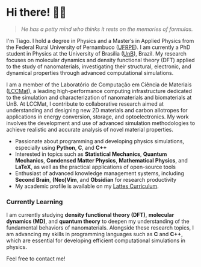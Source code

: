 # Hi there! 👋🏼

> _He has a petty mind who thinks it rests on the memories of formulas._

I'm Tiago. I hold a degree in Physics and a Master’s in Applied Physics from the Federal Rural University of Pernambuco ([UFRPE](http://www.ufrpe.br/)). I am currently a PhD student in Physics at the University of Brasília ([UnB](https://www.unb.br/)), Brazil. My research focuses on molecular dynamics and density functional theory (DFT) applied to the study of nanomaterials, investigating their structural, electronic, and dynamical properties through advanced computational simulations.

I am a member of the Laboratório de Computação em Ciência de Materiais ([LCCMat](lccmat.unb.br)), a leading high-performance computing infrastructure dedicated to the simulation and characterization of nanomaterials and biomaterials at UnB. At LCCMat, I contribute to collaborative research aimed at understanding and designing new 2D materials and carbon allotropes for applications in energy conversion, storage, and optoelectronics. My work involves the development and use of advanced simulation methodologies to achieve realistic and accurate analysis of novel material properties.

- Passionate about programming and developing physics simulations, especially using **Python**, **C**, and **C++**
- Interested in topics such as **Statistical Mechanics**, **Quantum Mechanics**, **Condensed Matter Physics**, **Mathematical Physics**, and **LaTeX**, as well as the practical applications of open-source tools
- Enthusiast of advanced knowledge management systems, including **Second Brain**, **(Neo)Vim**, and **Obsidian** for research productivity
- My academic profile is available on my [Lattes Curriculum](http://lattes.cnpq.br/2589002626770110).

### Currently Learning
I am currently studying **density functional theory (DFT)**, **molecular dynamics (MD)**, and **quantum theory** to deepen my understanding of the fundamental behaviors of nanomaterials. Alongside these research topics, I am advancing my skills in programming languages such as **C** and **C++**, which are essential for developing efficient computational simulations in physics.

Feel free to contact me!

